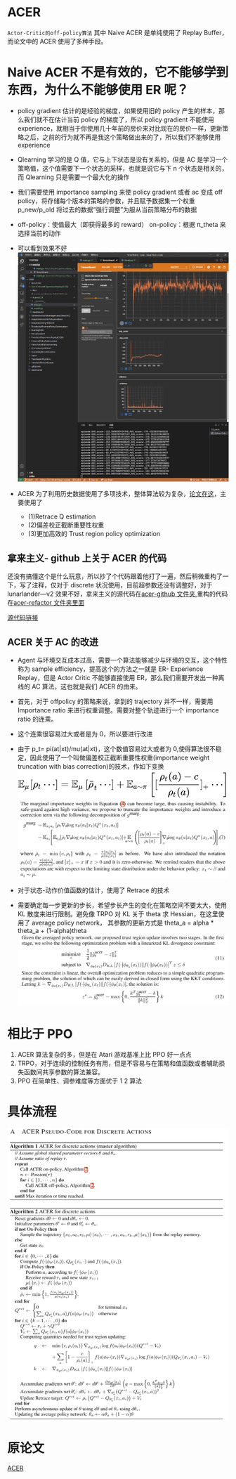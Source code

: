 # ACER

`Actor-Critic的off-policy算法`
其中 Naive ACER 是单纯使用了 Replay Buffer，而论文中的 ACER 使用了多种手段。

# Naive ACER 不是有效的，它不能够学到东西，为什么不能够使用 ER 呢？

- policy gradient 估计的是经验的梯度，如果使用旧的 policy 产生的样本，那么我们就不在估计当前 policy 的梯度了，所以 policy gradient 不能使用 experience，就相当于你使用几十年前的房价来对比现在的房价一样，更新策略之后，之前的行为就不再是我这个策略做出来的了，所以我们不能够使用 experience

- Qlearning 学习的是 Q 值，它与上下状态是没有关系的，但是 AC 是学习一个策略值，这个值需要下一个状态的采样，也就是说它与下 n 个状态是相关的，而 Qlearning 只是需要一个最大化的操作

- 我们需要使用 importance sampling 来使 policy gradient 或者 ac 变成 off policy，将存储每个版本的策略的参数，并且赋予数据集一个权重 p_new/p_old 将过去的数据“强行调整”为服从当前策略分布的数据

- off-policy：使值最大（即获得最多的 reward） on-policy：根据 π_theta 来选择当前的动作

- 可以看到效果不好![](./losses.png)

- ACER 为了利用历史数据使用了多项技术，整体算法较为复杂，[论文在这](https://arxiv.org/pdf/1611.01224.pdf)，主要使用了
  - (1)Retrace Q estimation
  - (2)偏差校正截断重要性权重
  - (3)更加高效的 Trust region policy optimization

## 拿来主义- github 上关于 ACER 的代码

还没有搞懂这个是什么玩意，所以抄了个代码跟着他打了一遍，然后稍微重构了一下，写了注释，仅对于 discrete 状况使用，目前超参数还没有调整好，对于 lunarlander—v2 效果不好，拿来主义的源代码在[acer-github 文件夹](./acer-github),重构的代码在[acer-refactor 文件夹里面](./acer-refactor)

[源代码链接](https://github.com/dchetelat/acer/)

## ACER 关于 AC 的改进

- Agent 与环境交互成本过高，需要一个算法能够减少与环境的交互，这个特性称为 sample efficiency，提高这个的方法之一就是 ER- Experience Replay，但是 Actor Critic 不能够直接使用 ER，那么我们需要开发出一种离线的 AC 算法，这也就是我们 ACER 的由来。

- 首先，对于 offpolicy 的策略来说，拿到的 trajectory 并不一样，需要用 Importance ratio 来进行权重调整。需要对整个轨迹进行一个 importance ratio 的连乘。

- 这个连乘很容易过大或者是为 0，所以要进行改进

- 由于 p_t= pi(at|xt)/mu(at|xt)，这个数值容易过大或者为 0,使得算法很不稳定，因此使用了一个叫做偏差校正截断重要性权重(importance weight truncation with bias correction)的技术，作如下变换![](./equation.svg)<br>![](./IWTBC.png)

- 对于状态-动作价值函数的估计，使用了 Retrace 的技术

- 需要确定每一步更新的步长，希望步长产生的变化在策略空间不要太大，使用 KL 散度来进行限制。避免像 TRPO 对 KL 关于 theta 求 Hessian，在这里使用了 average policy network， 其参数的更新方式是 theta_a = alpha \* theta_a + (1-alpha)theta<br>![](./ETRPO.png)

# 相比于 PPO

1. ACER 算法复杂的多，但是在 Atari 游戏基准上比 PPO 好一点点
2. TRPO，对于连续的控制任务有用，但是不容易与在策略和值函数或者辅助损失函数间共享参数的算法兼容。
3. PPO 在简单性、调参难度等方面优于 1 2 算法

# 具体流程

![](./ACERpseudocode.png)

# 原论文

[ACER](./1611.01224.pdf)
